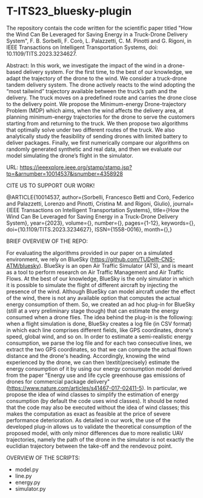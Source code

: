 # T-ITS23_bluesky-plugin

The repository contais the code written for the scientific paper titled "How the Wind Can Be Leveraged for Saving Energy in a Truck-Drone Delivery System", F. B. Sorbelli, F. Corò, L. Palazzetti, C. M. Pinotti and G. Rigoni, in IEEE Transactions on Intelligent Transportation Systems, doi: 10.1109/TITS.2023.3234627.

Abstract: In this work, we investigate the impact of the wind in a drone-based delivery system. For the first time, to the best of our knowledge, we adapt the trajectory of the drone to the wind. We consider a truck-drone tandem delivery system. The drone actively reacts to the wind adopting the “most tailwind” trajectory available between the truck’s path and the delivery. The truck moves on a predefined route and carries the drone close to the delivery point. We propose the Minimum-energy Drone-trajectory Problem (MDP) which aims, when the wind affects the delivery area, at planning minimum-energy trajectories for the drone to serve the customers starting from and returning to the truck. We then propose two algorithms that optimally solve under two different routes of the truck. We also analytically study the feasibility of sending drones with limited battery to deliver packages. Finally, we first numerically compare our algorithms on randomly generated synthetic and real data, and then we evaluate our model simulating the drone’s flight in the simulator.

URL: https://ieeexplore.ieee.org/stamp/stamp.jsp?tp=&arnumber=10014537&isnumber=4358928

CITE US TO SUPPORT OUR WORK!

@ARTICLE{10014537,
  author={Sorbelli, Francesco Betti and Corò, Federico and Palazzetti, Lorenzo and Pinotti, Cristina M. and Rigoni, Giulio},
  journal={IEEE Transactions on Intelligent Transportation Systems}, 
  title={How the Wind Can Be Leveraged for Saving Energy in a Truck-Drone Delivery System}, 
  year={2023},
  volume={},
  number={},
  pages={1-12},
  keywords={},
  doi={10.1109/TITS.2023.3234627},
  ISSN={1558-0016},
  month={},}
  
BRIEF OVERVIEW OF THE REPO:
 
For evaluating the algorithms provided in our paper on a simulated environment, we rely on BlueSky (https://github.com/TUDelft-CNS-ATM/bluesky).
BlueSky is an open Air Traffic Simulator (ATS), and is meant as a tool to perform research on Air Traffic Management and Air Traffic Flows.
At the best of our knowledge, BlueSky is the only simulator in which it is possible to simulate the flight of different aircraft by injecting the presence of the wind.
Although BlueSky can model aircraft under the effect of the wind, there is not any available option that computes the actual energy consumption of them.
So, we created an ad hoc plug-in for BlueSky (still at a very preliminary stage though) that can estimate the energy consumed when a drone flies.
The idea behind the plug-in is the following: when a flight simulation is done, BlueSky creates a log file (in CSV format) in which each line comprises different fields, like GPS coordinates, drone's speed, global wind, and so on.
In order to estimate a semi-realistic energy consumption, we parse the log file and for each two consecutive lines, we extract the two GPS coordinates, so that we can compute the actual flown distance and the drone's heading.
Accordingly, knowing the wind experienced by the drone, we can then \textit{precisely} estimate the energy consumption of it by using our energy consumption model derived from the paper "Energy use and life cycle greenhouse gas emissions of drones for commercial package delivery" (https://www.nature.com/articles/s41467-017-02411-5).
In particular, we propose the idea of wind classes to simplify the estimation of energy consumption (by default the code uses wind classes).
It should be noted that the code may also be executed without the idea of wind classes; this makes the computation as exact as feasible at the price of severe performance deterioration.
As detailed in our work, the use of the developed plug-in allows us to validate the theoretical consumption of the proposed model, with only minor differences due to more realistic UAV trajectories, namely the path of the drone in the simulator is not exactly the euclidian trajectory between the take-off and the rendevouz point.

OVERVIEW OF THE SCRIPTS:

- model.py
- line.py
- energy.py
- simulator.py
